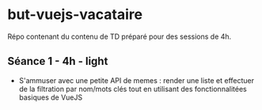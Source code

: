 # but-vuejs-vacataire

Répo contenant du contenu de TD préparé pour des sessions de 4h.

## Séance 1 - 4h - light

* S'ammuser avec une petite API de memes : render une liste et effectuer de la filtration par nom/mots clés tout en utilisant des fonctionnalitées basiques de VueJS

